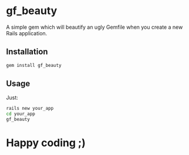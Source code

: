# gf_beauty
A simple gem which will beautify an ugly Gemfile when you create a new Rails application.

## Installation  

```ruby
gem install gf_beauty
```

## Usage 

Just:
```sh
rails new your_app
cd your_app
gf_beauty
```
# Happy coding ;)
